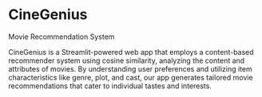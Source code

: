 # CineGenius
Movie Recommendation System

CineGenius is a Streamlit-powered web app that employs a content-based recommender system using cosine similarity, analyzing the content and attributes of movies. By understanding user preferences and utilizing item characteristics like genre, plot, and cast, our app generates tailored movie recommendations that cater to individual tastes and interests.
